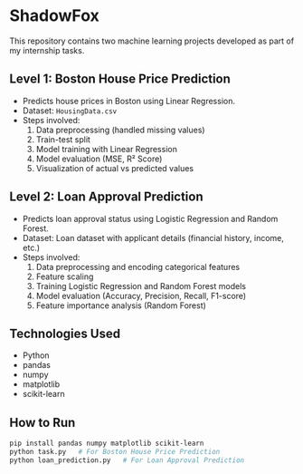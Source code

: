 # ShadowFox  

This repository contains two machine learning projects developed as part of my internship tasks.  

## Level 1: Boston House Price Prediction  
- Predicts house prices in Boston using Linear Regression.  
- Dataset: `HousingData.csv`  
- Steps involved:  
  1. Data preprocessing (handled missing values)  
  2. Train-test split  
  3. Model training with Linear Regression  
  4. Model evaluation (MSE, R² Score)  
  5. Visualization of actual vs predicted values  

## Level 2: Loan Approval Prediction  
- Predicts loan approval status using Logistic Regression and Random Forest.  
- Dataset: Loan dataset with applicant details (financial history, income, etc.)  
- Steps involved:  
  1. Data preprocessing and encoding categorical features  
  2. Feature scaling  
  3. Training Logistic Regression and Random Forest models  
  4. Model evaluation (Accuracy, Precision, Recall, F1-score)  
  5. Feature importance analysis (Random Forest)  

## Technologies Used  
- Python  
- pandas  
- numpy  
- matplotlib  
- scikit-learn  

## How to Run  
```bash
pip install pandas numpy matplotlib scikit-learn
python task.py   # For Boston House Price Prediction
python loan_prediction.py   # For Loan Approval Prediction

